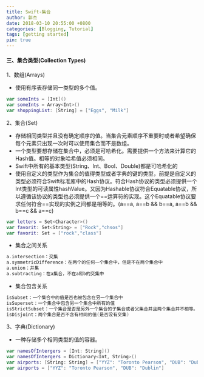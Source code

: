 ```yaml
---
title: Swift-集合
author: 郭杰
date: 2018-03-10 20:55:00 +0800
categories: [Blogging, Tutorial]
tags: [getting started]
pin: true
---
```


#### 三、集合类型(Collection Types)

1、数组(Arrays)

* 使用有序表存储同一类型的多个值。

```swift
var someInts = [Int]()
var someInts = Array<Int>()
var shoppingList: [String] = ["Eggs", "Milk"]
```

2、集合(Set)

* 存储相同类型并且没有确定顺序的值。当集合元素顺序不重要时或者希望确保每个元素只出现一次时可以使用集合而不是数组。
* 一个类型要想存储在集合中，必须是可哈希化。需要提供一个方法来计算它的Hash值。相等的对象哈希值必须相同。
* Swift中所有的基本类型(String、Int、Bool、Double)都是可哈希化的
* 使用自定义的类型作为集合的值得类型或者字典的键的类型，前提是自定义的类型必须符合Swift标准库中的Hash协议。符合Hash协议的类型必须提供一个Int类型的可读属性hashValue。又因为Hashable协议符合Equatable协议，所以遵循该协议的类型也必须提供一个\==运算符的实现。这个Equatable协议要求任何符合\==实现的实例之间都是相等的。(a\==a, a\==b && b\==a, a\==b && b\==c && a==c)

```swift
var letters = Set<Character>()
var favorit: Set<String> = ["Rock","chsos"]
var favorit: Set = ["rock","class"]
```

* 集合之间关系

```swift
a.intersection：交集
a.symmetricDifference：在两个的任何一个集合中，但是不在两个集合中
a.union：并集
a.subtracting：在a集合，不在a和b的交集中
```

* 集合包含关系

```swift
isSubset：一个集合中的值是否也被包含在另一个集合中
isSuperset：一个集合中包含另一个集合中所有的值
isStrictSubset：一个集合是否是另外一个集合的子集合或者父集合并且两个集合并不相等。
isDisjoint：两个集合是否不含有相同的值(是否没有交集)
```

3、字典(Dictionary)

* 一种存储多个相同类型的值的容器。

```swift
var namesOfIntergers = [Int: String]()
var namesOfIntergers = Dictionary<Int, String>()
var airports: [String: String] = ["YYZ": "Toronto Pearson", "DUB": "Dublin"]
var airports = ["YYZ": "Toronto Pearson", "DUB": "Dublin"]
```


